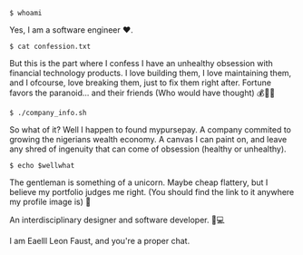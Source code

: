 

```
$ whoami
```

Yes, I am a software engineer ❤️.

```
$ cat confession.txt
```

But this is the part where I confess I have an unhealthy obsession with financial technology products. I love building them, I love maintaining them, and I ofcourse, love breaking them, just to fix them right after. Fortune favors the paranoid... and their friends (Who would have thought) 💰🔧🔨

```
$ ./company_info.sh
```

So what of it? Well I happen to found mypursepay. A company commited to growing the nigerians wealth economy. A canvas I can paint on, and leave any shred of ingenuity that can come of obsession (healthy or unhealthy). 

```
$ echo $wellwhat
```

The gentleman is something of a unicorn. Maybe cheap flattery, but I believe my portfolio judges me right. (You should find the link to it anywhere my profile image is) 🦄

An interdisciplinary designer and software developer. 🎨💻

I am Eaelll Leon Faust, and you're a proper chat.

